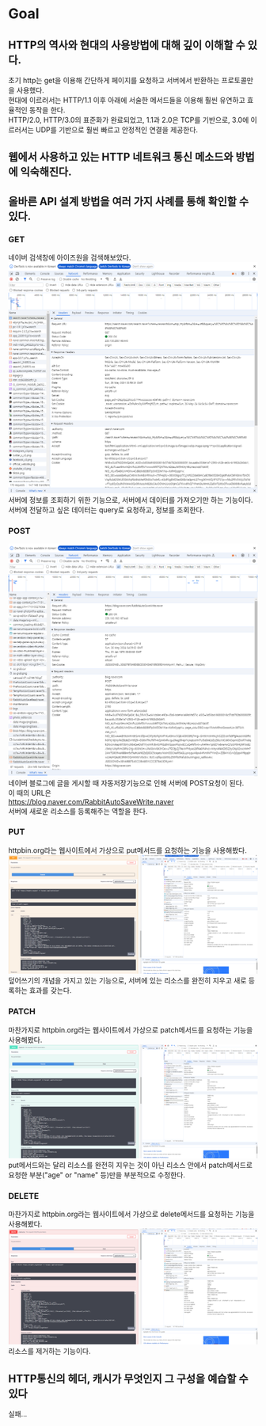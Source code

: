 # Goal  
## HTTP의 역사와 현대의 사용방법에 대해 깊이 이해할 수 있다.  
  
초기 http는 get을 이용해 간단하게 페이지를 요청하고 서버에서 반환하는 프로토콜만을 사용했다.  
현대에 이르러서는 HTTP/1.1 이후 아래에 서술한 메서드들을 이용해 훨씬 유연하고 효율적인 동작을 한다.  
HTTP/2.0, HTTP/3.0의 표준화가 완료되었고, 1.1과 2.0은 TCP를 기반으로, 3.0에 이르러서는 UDP를 기반으로 훨씬 빠르고 안정적인 연결을 제공한다.  
  
## 웹에서 사용하고 있는 HTTP 네트워크 통신 메소드와 방법에 익숙해진다.  
## 올바른 API 설계 방법을 여러 가지 사례를 통해 확인할 수 있다.  
  
### GET  

네이버 검색창에 아이즈원을 검색해보았다.  
![alt text](GET.png)
서버에 정보를 조회하기 위한 기능으로, 서버에서 데이터를 가져오기만 하는 기능이다.  
서버에 전달하고 싶은 데이터는 query로 요청하고, 정보를 조회한다.  
  
### POST  
  
![alt text](POST.png)  
네이버 블로그에 글을 게시할 때 자동저장기능으로 인해 서버에 POST요청이 된다.  
이 때의 URL은  
https://blog.naver.com/RabbitAutoSaveWrite.naver  
서버에 새로운 리소스를 등록해주는 역할을 한다.
  
### PUT  
  
httpbin.org라는 웹사이트에서 가상으로 put메서드를 요청하는 기능을 사용해봤다.  
![alt text](PUT.png)  
덮어쓰기의 개념을 가지고 있는 기능으로, 서버에 있는 리소스를 완전히 지우고 새로 등록하는 효과를 갖는다.  
  
### PATCH  
  
마찬가지로 httpbin.org라는 웹사이트에서 가상으로 patch메서드를 요청하는 기능을 사용해봤다.  
![alt text](PATCH.png)  
put메서드와는 달리 리소스를 완전히 지우는 것이 아닌 리소스 안에서 patch메서드로 요청한 부분("age" or "name" 등)만을 부분적으로 수정한다.  
  
### DELETE  
  
마찬가지로 httpbin.org라는 웹사이트에서 가상으로 delete메서드를 요청하는 기능을 사용해봤다.  
![alt text](DELETE.png)  
리소스를 제거하는 기능이다.  

## HTTP통신의 헤더, 캐시가 무엇인지 그 구성을 예습할 수 있다  
실패...